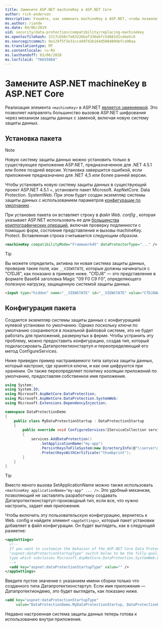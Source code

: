 ```yaml
---
title: Замените ASP.NET machineKey в ASP.NET Core
author: rick-anderson
description: Узнайте, как заменить machineKey в ASP.NET, чтобы позволить использовать новую и безопасную систему защиты данных.
ms.author: riande
ms.date: 04/06/2019
uid: security/data-protection/compatibility/replacing-machinekey
ms.openlocfilehash: 2317cb50cfe63226baf336ebfc5d681d1cebe5c6
ms.sourcegitcommit: 9a129f5f3e31cc449742b164d5004894bfca90aa
ms.translationtype: MT
ms.contentlocale: ru-RU
ms.lasthandoff: 03/06/2020
ms.locfileid: "78655084"
---
```

# <a name="replace-the-aspnet-machinekey-in-aspnet-core"></a>Замените ASP.NET machineKey в ASP.NET Core

<a name="compatibility-replacing-machinekey"></a>

Реализация элемента `<machineKey>` в ASP.NET [является заменяемой](https://blogs.msdn.microsoft.com/webdev/2012/10/23/cryptographic-improvements-in-asp-net-4-5-pt-2/). Это позволяет направлять большинство вызовов ASP.NET шифрования через механизм защиты данных с заменой, включая новую систему защиты данных.

## <a name="package-installation"></a>Установка пакета

> [!NOTE]
> Новую систему защиты данных можно установить только в существующее приложение ASP.NET, предназначенное для .NET 4.5.1 или более поздней версии. Установка завершится ошибкой, если приложение предназначено для .NET 4,5 или более ранней версии.

Чтобы установить новую систему защиты данных в существующий проект ASP.NET 4.5.1 +, установите пакет Microsoft. AspNetCore. Data Protection. SystemWeb. При этом будет создан экземпляр системы защиты данных с использованием параметров [конфигурации по умолчанию](xref:security/data-protection/configuration/default-settings) .

При установке пакета он вставляет строку в *файл Web. config* , которая указывает ASP.NET использовать ее для [большинства криптографических операций](https://blogs.msdn.microsoft.com/webdev/2012/10/23/cryptographic-improvements-in-asp-net-4-5-pt-2/), включая проверку подлинности с помощью форм, состояние представления и вызовы machineKey. Protect. Вставленная строка считывается следующим образом.

```xml
<machineKey compatibilityMode="Framework45" dataProtectorType="..." />
```

>[!TIP]
> Вы можете определить, активна ли новая система защиты данных, проверив такие поля, как `__VIEWSTATE`, которые должны начинаться с "CfDJ8", как показано в примере ниже. "CfDJ8" — это представление в формате Base64 заголовка Magic "09 F0 C9 F0", определяющего полезную нагрузку, защищенную системой защиты данных.

```html
<input type="hidden" name="__VIEWSTATE" id="__VIEWSTATE" value="CfDJ8AWPr2EQPTBGs3L2GCZOpk...">
```

## <a name="package-configuration"></a>Конфигурация пакета

Создается экземпляр системы защиты данных с конфигурацией нулевой установки по умолчанию. Однако поскольку ключи по умолчанию сохраняются в локальной файловой системе, это не будет работать для приложений, развернутых в ферме. Чтобы устранить эту проблему, можно предоставить конфигурацию, создав тип, который подклассировать Датапротектионстартуп и переопределяющий его метод ConfigureServices.

Ниже приведен пример настраиваемого типа запуска защиты данных, который настроил, где хранятся ключи, и как они шифруются при хранении. Он также переопределяет политику изоляции приложений по умолчанию, предоставляя собственное имя приложения.

```csharp
using System;
using System.IO;
using Microsoft.AspNetCore.DataProtection;
using Microsoft.AspNetCore.DataProtection.SystemWeb;
using Microsoft.Extensions.DependencyInjection;

namespace DataProtectionDemo
{
    public class MyDataProtectionStartup : DataProtectionStartup
    {
        public override void ConfigureServices(IServiceCollection services)
        {
            services.AddDataProtection()
                .SetApplicationName("my-app")
                .PersistKeysToFileSystem(new DirectoryInfo(@"\\server\share\myapp-keys\"))
                .ProtectKeysWithCertificate("thumbprint");
        }
    }
}
```

>[!TIP]
> Вместо явного вызова SetApplicationName можно также использовать `<machineKey applicationName="my-app" ... />`. Это удобный механизм, позволяющий не заставлять разработчику создавать Датапротектионстартуп-производный тип, если все, что нужно настроить, задает имя приложения.

Чтобы включить эту пользовательскую конфигурацию, вернитесь к Web. config и найдите элемент `<appSettings>`, который пакет установки добавляет в файл конфигурации. Он будет выглядеть, как в следующей разметке:

```xml
<appSettings>
  <!--
  If you want to customize the behavior of the ASP.NET Core Data Protection stack, set the
  "aspnet:dataProtectionStartupType" switch below to be the fully-qualified name of a
  type which subclasses Microsoft.AspNetCore.DataProtection.SystemWeb.DataProtectionStartup.
  -->
  <add key="aspnet:dataProtectionStartupType" value="" />
</appSettings>
```

Введите пустое значение с указанием имени сборки только что созданного типа Датапротектионстартуп. Если имя приложения — Датапротектиондемо, это будет выглядеть, как показано ниже.

```xml
<add key="aspnet:dataProtectionStartupType"
     value="DataProtectionDemo.MyDataProtectionStartup, DataProtectionDemo" />
```

Недавно настроенная система защиты данных теперь готова к использованию внутри приложения.
